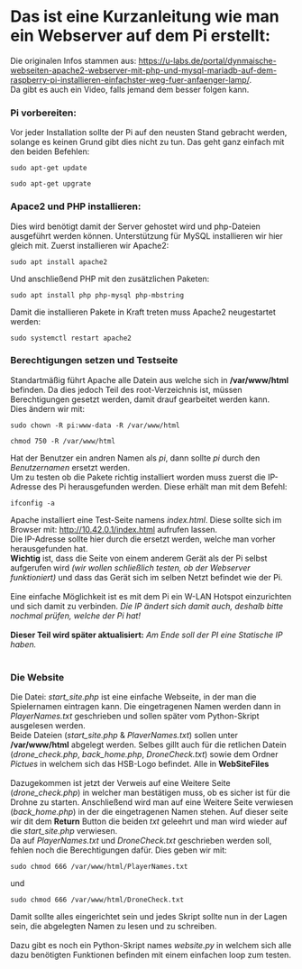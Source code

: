 # Das ist eine Kurzanleitung wie man ein Webserver auf dem Pi erstellt:
Die originalen Infos stammen aus: https://u-labs.de/portal/dynmaische-webseiten-apache2-webserver-mit-php-und-mysql-mariadb-auf-dem-raspberry-pi-installieren-einfachster-weg-fuer-anfaenger-lamp/. <br>
Da gibt es auch ein Video, falls jemand dem besser folgen kann.

### Pi vorbereiten:
Vor jeder Installation sollte der Pi auf den neusten Stand gebracht werden, solange es keinen Grund gibt dies nicht zu tun.
Das geht ganz einfach mit den beiden Befehlen:

~~~
sudo apt-get update
~~~
~~~
sudo apt-get upgrate
~~~

### Apace2 und PHP installieren:
Dies wird benötigt damit der Server gehostet wird und php-Dateien ausgeführt werden können. Unterstützung für MySQL installieren wir hier gleich mit.
Zuerst installieren wir Apache2:
~~~
sudo apt install apache2
~~~
Und anschließend PHP mit den zusätzlichen Paketen:
~~~
sudo apt install php php-mysql php-mbstring
~~~
Damit die installieren Pakete in Kraft treten muss Apache2 neugestartet werden:
~~~
sudo systemctl restart apache2
~~~

### Berechtigungen setzen und Testseite
Standartmäßig führt Apache alle Datein aus welche sich in **/var/www/html** befinden. Da dies jedoch Teil des root-Verzeichnis ist, müssen Berechtigungen gesetzt werden, damit drauf gearbeitet werden kann. <br>
Dies ändern wir mit:
~~~
sudo chown -R pi:www-data -R /var/www/html
~~~
~~~
chmod 750 -R /var/www/html
~~~
Hat der Benutzer ein andren Namen als *pi*, dann sollte *pi* durch den *Benutzernamen* ersetzt werden. <br>
Um zu testen ob die Pakete richtig installiert worden muss zuerst die IP-Adresse des Pi herausgefunden werden. Diese erhält man mit dem Befehl:
~~~
ifconfig -a
~~~
Apache installiert eine Test-Seite namens *index.html*. Diese sollte sich im Browser mit: http://10.42.0.1/index.html aufrufen lassen. <br> 
Die IP-Adresse sollte hier durch die ersetzt werden, welche man vorher herausgefunden hat. <br>
**Wichtig** ist, dass die Seite von einem anderem Gerät als der Pi selbst aufgerufen wird *(wir wollen schließlich testen, ob der Webserver funktioniert)* und dass das Gerät sich im selben Netzt befindet wie der Pi.<br>
<br>
Eine einfache Möglichkeit ist es mit dem Pi ein W-LAN Hotspot einzurichten und sich damit zu verbinden. *Die IP ändert sich damit auch, deshalb bitte nochmal prüfen, welche der Pi hat!*<br>
<br>
**Dieser Teil wird später aktualisiert:** *Am Ende soll der PI eine Statische IP haben.* <br>
<br>

### Die Website
Die Datei: *start_site.php* ist eine einfache Webseite, in der man die Spielernamen eintragen kann. Die eingetragenen Namen werden dann in *PlayerNames.txt* geschrieben und sollen später vom Python-Skript ausgelesen werden.<br>
Beide Dateien (*start_site.php* & *PlaverNames.txt*) sollen unter **/var/www/html** abgelegt werden. Selbes gillt auch für die retlichen Datein (*drone_check.php*, *back_home.php*, *DroneCheck.txt*) sowie dem Ordner *Pictues* in welchem sich das HSB-Logo befindet. Alle in **WebSiteFiles**<br>
<br>
Dazugekommen ist jetzt der Verweis auf eine Weitere Seite (*drone_check.php*) in welcher man bestätigen muss, ob es sicher ist für die Drohne zu starten. Anschließend wird man auf eine Weitere Seite verwiesen (*back_home.php*) in der die eingetragenen Namen stehen. Auf dieser seite wir dit dem **Return** Button die beiden *txt* geleehrt und man wird wieder auf die *start_site.php* verwiesen. 
<br>
Da auf *PlayerNames.txt* und *DroneCheck.txt* geschrieben werden soll, fehlen noch die Berechtigungen dafür. Dies geben wir mit:
~~~
sudo chmod 666 /var/www/html/PlayerNames.txt
~~~
und 
~~~
sudo chmod 666 /var/www/html/DroneCheck.txt
~~~
Damit sollte alles eingerichtet sein und jedes Skript sollte nun in der Lagen sein, die abgelegten Namen zu lesen und zu schreiben.<br>
<br>
Dazu gibt es noch ein Python-Skript names *website.py* in welchem sich alle dazu benötigten Funktionen befinden mit einem einfachen loop zum testen.

